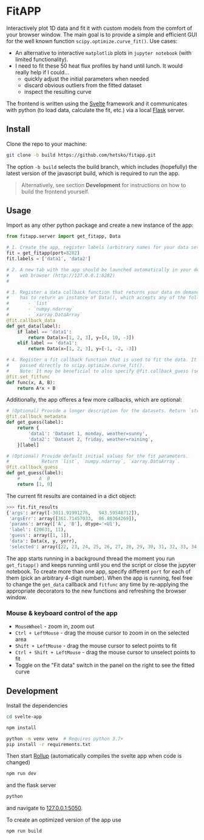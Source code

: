 # FitAPP

Interactively plot 1D data and fit it with custom models from the comfort
of your browser window. The main goal is to provide a simple and efficient
GUI for the well known function `scipy.optimize.curve_fit()`. Use cases:

- An alternative to interactive `matplotlib` plots in `jupyter notebook`
  (with limited functionality).
- I need to fit these 50 heat flux profiles by hand until lunch. It would
  really help if I could...
    - quickly adjust the initial parameters when needed
    - discard obvious outliers from the fitted dataset
    - inspect the resulting curve

The frontend is written using the [Svelte](https://svelte.dev) framework and
it communicates with python (to load data, calculate the fit, etc.) via a local
[Flask](https://flask.palletsprojects.com/) server.

## Install

Clone the repo to your machine:
```bash
git clone -b build https://github.com/hetsko/fitapp.git
```
The option `-b build` selects the build branch, which includes (hopefully)
the latest version of the javascript build, which is required to run the app.

> Alternatively, see section **Development** for instructions on how
> to build the frontend yourself.

## Usage

Import as any other python package and create a new instance of the app:
```python
from fitapp.server import get_fitapp, Data

# 1. Create the app, register labels (arbitrary names for your data sets).
fit = get_fitapp(port=8282)
fit.labels = ['data1', 'data2']

# 2. A new tab with the app should be launched automatically in your default
#    web browser (http://127.0.0.1:8282)
#

# 3. Register a data callback function that returns your data on demand. It
#    has to return an instance of Data(), which accepts any of the following:
#       - `list`
#       - `numpy.ndarray`
#       - `xarray.DataArray`
@fit.callback_data
def get_data(label):
    if label == 'data1':
        return Data(x=[1, 2, 3], y=[4, 10, -3])
    elif label == 'data1':
        return Data(x=[1, 2, 3], y=[-1, -2, -3])

# 4. Register a fit callback function that is used to fit the data. It is
#    passed directly to scipy.optimize.curve_fit().
#    Note: It may be beneficial to also specify @fit.callback_guess (see below)
@fit.set_fitfunc
def func(x, A, B):
    return A*x + B

```

Additionally, the app offeres a few more callbacks, which are optional:
```python
# (Optional) Provide a longer description for the datasets. Return `str`.
@fit.callback_metadata
def get_guess(label):
    return {
        'data1': 'Dataset 1, monday, weather=sunny',
        'data2': 'Dataset 2, friday, weather=raining',
    }[label]

# (Optional) Provide default initial values for the fit parameters.
#            Return `list`, `numpy.ndarray`, `xarray.DataArray`.
@fit.callback_guess
def get_guess(label):
    #       A  B
    return [1, 0]
```

The current fit results are contained in a dict object:
```python
>>> fit.fit_results
{'args': array([-3011.91991276,   943.59548712]),
 'argsErr': array([361.71457033,  86.88364269]),
 'params': array(['A', 'B'], dtype='<U1'),
 'label': (20631, 11),
 'guess': array([1, 1]),
 'data': Data(x, y, yerr),
 'selected': array([22, 23, 24, 25, 26, 27, 28, 29, 30, 31, 32, 33, 34, 35])}
```

The app starts running in a background thread the moment you run `get_fitapp()`
and keeps running until you end the script or close the jupyter notebook.
To create more than one app, specify different `port` for each of them (pick an
arbitrary 4-digit number). When the app is running, feel free to change
the `get_data` callback and `fitfunc` any time by re-applying the appropriate
decorators to the new functions and refreshing the browser window.

### Mouse & keyboard control of the app

- `MouseWheel` - zoom in, zoom out
- `Ctrl + LeftMouse` - drag the mouse cursor to zoom in on the selected area
- `Shift + LeftMouse` - drag the mouse cursor to select points to fit
- `Ctrl + Shift + LeftMouse` - drag the mouse cursor to unselect points to fit
- Toggle on the "Fit data" switch in the panel on the right to see the fitted curve

## Development

Install the dependencies

```bash
cd svelte-app

npm install

python -m venv venv  # Requires python 3.7+
pip install -r requirements.txt
```

Then start [Rollup](https://rollupjs.org) (automatically compiles the svelte
app when code is changed)

```bash
npm run dev
```

and the flask server

```bash
python
```

and navigate to [127.0.0.1:5050](http://127.0.0.1:5050).

To create an optimized version of the app use

```bash
npm run build
```
